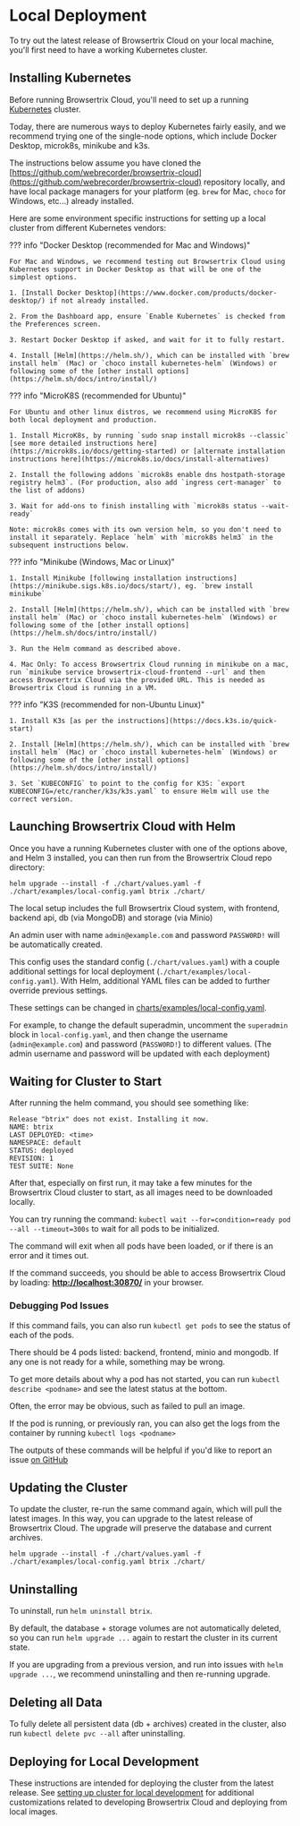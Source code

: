# Local Deployment

To try out the latest release of Browsertrix Cloud on your local machine, you'll first need to have a working Kubernetes cluster.

## Installing Kubernetes

Before running Browsertrix Cloud, you'll need to set up a running [Kubernetes](https://kubernetes.io/) cluster.

Today, there are numerous ways to deploy Kubernetes fairly easily, and we recommend trying one of the single-node options, which include Docker Desktop, microk8s, minikube and k3s.

The instructions below assume you have cloned the [https://github.com/webrecorder/browsertrix-cloud](https://github.com/webrecorder/browsertrix-cloud) repository locally, and have local package managers for your platform (eg. `brew` for Mac, `choco` for Windows, etc...) already installed.

Here are some environment specific instructions for setting up a local cluster from different Kubernetes vendors:

??? info "Docker Desktop (recommended for Mac and Windows)"

    For Mac and Windows, we recommend testing out Browsertrix Cloud using Kubernetes support in Docker Desktop as that will be one of the simplest options.

    1. [Install Docker Desktop](https://www.docker.com/products/docker-desktop/) if not already installed.

    2. From the Dashboard app, ensure `Enable Kubernetes` is checked from the Preferences screen.

    3. Restart Docker Desktop if asked, and wait for it to fully restart.

    4. Install [Helm](https://helm.sh/), which can be installed with `brew install helm` (Mac) or `choco install kubernetes-helm` (Windows) or following some of the [other install options](https://helm.sh/docs/intro/install/)

??? info "MicroK8S (recommended for Ubuntu)"

    For Ubuntu and other linux distros, we recommend using MicroK8S for both local deployment and production.

    1. Install MicroK8s, by running `sudo snap install microk8s --classic` [see more detailed instructions here](https://microk8s.io/docs/getting-started) or [alternate installation instructions here](https://microk8s.io/docs/install-alternatives)

    2. Install the following addons `microk8s enable dns hostpath-storage registry helm3`. (For production, also add `ingress cert-manager` to the list of addons)

    3. Wait for add-ons to finish installing with `microk8s status --wait-ready`

    Note: microk8s comes with its own version helm, so you don't need to install it separately. Replace `helm` with `microk8s helm3` in the subsequent instructions below.

??? info "Minikube (Windows, Mac or Linux)"

    1. Install Minikube [following installation instructions](https://minikube.sigs.k8s.io/docs/start/), eg. `brew install minikube`

    2. Install [Helm](https://helm.sh/), which can be installed with `brew install helm` (Mac) or `choco install kubernetes-helm` (Windows) or following some of the [other install options](https://helm.sh/docs/intro/install/)

    3. Run the Helm command as described above.

    4. Mac Only: To access Browsertrix Cloud running in minikube on a mac, run `minikube service browsertrix-cloud-frontend --url` and then access Browsertrix Cloud via the provided URL. This is needed as Browsertrix Cloud is running in a VM.

??? info "K3S (recommended for non-Ubuntu Linux)"

    1. Install K3s [as per the instructions](https://docs.k3s.io/quick-start)

    2. Install [Helm](https://helm.sh/), which can be installed with `brew install helm` (Mac) or `choco install kubernetes-helm` (Windows) or following some of the [other install options](https://helm.sh/docs/intro/install/)

    3. Set `KUBECONFIG` to point to the config for K3S: `export KUBECONFIG=/etc/rancher/k3s/k3s.yaml` to ensure Helm will use the correct version.

## Launching Browsertrix Cloud with Helm

Once you have a running Kubernetes cluster with one of the options above, and Helm 3 installed, you can then run from the Browsertrix Cloud repo directory:

```shell
helm upgrade --install -f ./chart/values.yaml -f ./chart/examples/local-config.yaml btrix ./chart/
```

The local setup includes the full Browsertrix Cloud system, with frontend, backend api, db (via MongoDB) and storage (via Minio)

An admin user with name `admin@example.com` and password `PASSW0RD!` will be automatically created.

This config uses the standard config (`./chart/values.yaml`) with a couple additional settings for local deployment (`./chart/examples/local-config.yaml`). With Helm, additional YAML files can be added to further override previous settings.

These settings can be changed in [charts/examples/local-config.yaml](https://github.com/webrecorder/browsertrix-cloud/blob/main/chart/examples/local-config.yaml).

For example, to change the default superadmin, uncomment the `superadmin` block in `local-config.yaml`, and then change the username (`admin@example.com`) and password (`PASSW0RD!`) to different values. (The admin username and password will be updated with each deployment)

## Waiting for Cluster to Start

After running the helm command, you should see something like:

```shell
Release "btrix" does not exist. Installing it now.
NAME: btrix
LAST DEPLOYED: <time>
NAMESPACE: default
STATUS: deployed
REVISION: 1
TEST SUITE: None
```

After that, especially on first run, it may take a few minutes for the Browsertrix Cloud cluster to start, as all images need to be downloaded locally.

You can try running the command: `kubectl wait --for=condition=ready pod --all --timeout=300s` to wait for all pods to be initialized.

The command will exit when all pods have been loaded, or if there is an error and it times out.

If the command succeeds, you should be able to access Browsertrix Cloud by loading: **[http://localhost:30870/](http://localhost:30870/)** in your browser.

### Debugging Pod Issues

If this command fails, you can also run `kubectl get pods` to see the status of each of the pods.

There should be 4 pods listed: backend, frontend, minio and mongodb. If any one is not ready for a while, something may be wrong.

To get more details about why a pod has not started, you can run `kubectl describe <podname>` and see the latest status at the bottom.

Often, the error may be obvious, such as failed to pull an image.

If the pod is running, or previously ran, you can also get the logs from the container by running `kubectl logs <podname>`

The outputs of these commands will be helpful if you'd like to report an issue [on GitHub](https://github.com/webrecorder/browsertrix-cloud/issues)

## Updating the Cluster

To update the cluster, re-run the same command again, which will pull the latest images. In this way, you can upgrade to the latest release of Browsertrix Cloud. The upgrade will preserve the database and current archives.

```shell
helm upgrade --install -f ./chart/values.yaml -f ./chart/examples/local-config.yaml btrix ./chart/
```

## Uninstalling

To uninstall, run `helm uninstall btrix`.

By default, the database + storage volumes are not automatically deleted, so you can run `helm upgrade ...` again to restart the cluster in its current state.

If you are upgrading from a previous version, and run into issues with `helm upgrade ...`, we recommend
uninstalling and then re-running upgrade.

## Deleting all Data

To fully delete all persistent data (db + archives) created in the cluster, also run `kubectl delete pvc --all` after uninstalling.

## Deploying for Local Development

These instructions are intended for deploying the cluster from the latest release.
See [setting up cluster for local development](../develop/local-dev-setup.md) for additional customizations related to
developing Browsertrix Cloud and deploying from local images.
